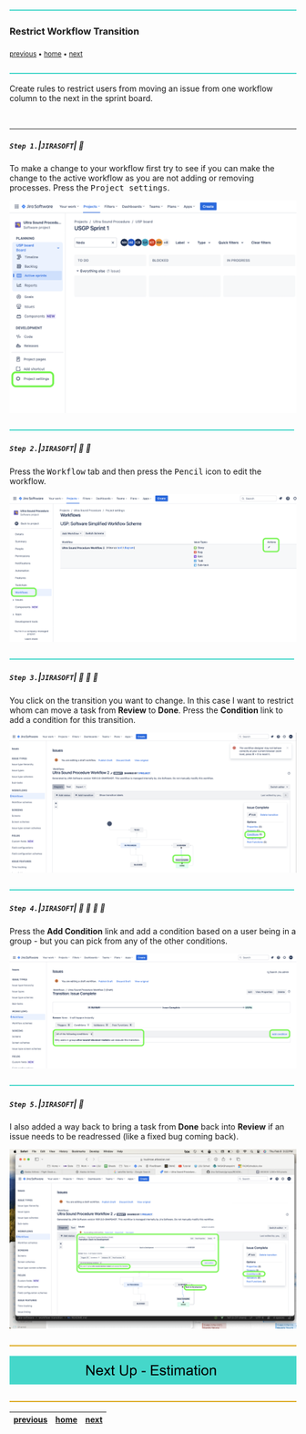 ![](../images/line3.png)

### Restrict Workflow Transition

<sub>[previous](../workflow/README.md#user-content-groups) • [home](../README.md#user-content-jira-software) • [next](../estimation/README.md#user-content-estimation--tracking)</sub>

![](../images/line3.png)

Create rules to restrict users from moving an issue from one workflow column to the next in the sprint board.

<br>

---

##### `Step 1.`\|`JIRASOFT`| :small_blue_diamond:

To make a change to your workflow first try to see if you can make the change to the active workflow as you are not adding or removing processes.  Press the <kbd>Project settings</kbd>.

![select project settings](images/OpenProjectSettings.png)

![](../images/line2.png)

##### `Step 2.`\|`JIRASOFT`| :small_blue_diamond: :small_blue_diamond: 

Press the <kbd>Workflow</kbd> tab and then press the <kbd>Pencil</kbd> icon to edit the workflow.

![press the workflow tab and edit](images/Workflows.png)

![](../images/line2.png)

##### `Step 3.`\|`JIRASOFT`| :small_blue_diamond: :small_blue_diamond: :small_blue_diamond:

You click on the transition you want to change.  In this case I want to restrict whom can move a task from **Review** to **Done**. Press the **Condition** link to add a condition for this transition.

![press the condition link](images/SelectTransitionCondition.png)

![](../images/line2.png)

##### `Step 4.`\|`JIRASOFT`| :small_blue_diamond: :small_blue_diamond: :small_blue_diamond: :small_blue_diamond:

Press the **Add Condition** link and add a condition based on a user being in a group - but you can pick from any of the other conditions.

![add condition](images/AddConditionToRestrict.png)

![](../images/line2.png)

##### `Step 5.`\|`JIRASOFT`| :small_orange_diamond:

I also added a way back to bring a task from **Done** back into **Review** if an issue needs to be readressed (like a fixed bug coming back).

![way back condition](images/GoBack.png)

![](../images/line.png)

<!-- <img src="https://via.placeholder.com/1000x100/45D7CA/000000/?text=Next Up - Estimation & Tracking"> -->

![next up - ](images/banner.png)

![](../images/line.png)

| [previous](../workflow/README.md#user-content-groups)| [home](../README.md#user-content-jira-software) | [next](../estimation/README.md#user-content-estimation--tracking)|
|---|---|---|
